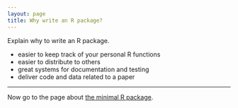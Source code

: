 ```yaml
---
layout: page
title: Why write an R package?
---
```


Explain why to write an R package.
- easier to keep track of your personal R functions
- easier to distribute to others
- great systems for documentation and testing
- deliver code and data related to a paper

---

Now go to the page about [the minimal R package](minimal.html).
